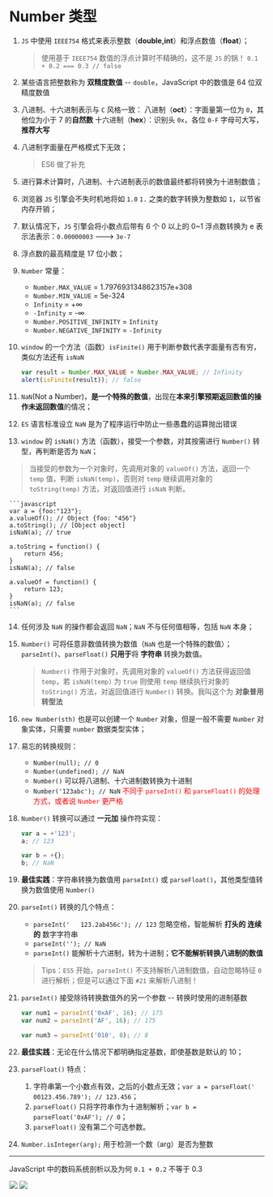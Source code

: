 # Number 类型
1. `JS` 中使用 `IEEE754` 格式来表示整数（**double,int**）和浮点数值（**float**）；
    > 使用基于 `IEEE754` 数值的浮点计算时不精确的，这不是 `JS` 的锅！
`0.1 + 0.2 === 0.3 // false`

2. 某些语言把整数称为 **双精度数值** -- `double`，JavaScript 中的数值是 64 位双精度数值

3. 八进制、十六进制表示与 `C` 风格一致：
八进制（**oct**）：字面量第一位为 `0`，其他位为小于 7 的**自然数**
十六进制（**hex**）：识别头 `0x`，各位 `0-F` 字母可大写，**推荐大写**

4. 八进制字面量在严格模式下无效；
    > ES6 做了补充

5. 进行算术计算时，八进制、十六进制表示的数值最终都将转换为十进制数值；

6. 浏览器 `JS` 引擎会不失时机地将如 `1.0` `1.` 之类的数字转换为整数如 `1`，以节省内存开销；

7. 默认情况下，`JS` 引擎会将小数点后带有 6 个 0 以上的 0~1 浮点数转换为 e 表示法表示：`0.00000003` ---> `3e-7`

8. 浮点数的最高精度是 17 位小数；

9. `Number` 常量：
    * `Number.MAX_VALUE` = 1.7976931348623157e+308
    * `Number.MIN_VALUE` = 5e-324
    * `Infinity` = +∞
    * `-Infinity` = -∞
    * `Number.POSITIVE_INFINITY` = `Infinity`
    * `Number.NEGATIVE_INFINITY` = `-Infinity`

10. `window` 的一个方法（函数）`isFinite()` 用于判断参数代表字面量有否有穷，类似方法还有 `isNaN`
    ```javascript
    var result = Number.MAX_VALUE + Number.MAX_VALUE; // Infinity
    alert(isFinite(result)); // false
    ```

11. `NaN`(Not a Number)，**是一个特殊的数值**，出现在**本来引擎预期返回数值的操作未返回数值**的情况；

12. `ES` 语言标准设立 `NaN` 是为了程序运行中防止一些愚蠢的运算抛出错误

13. `window` 的 `isNaN()` 方法（函数），接受一个参数，对其按需进行 `Number()` 转型，再判断是否为 `NaN`；
>当接受的参数为一个对象时，先调用对象的 `valueOf()` 方法，返回一个 `temp` 值，判断 `isNaN(temp)`，否则对 `temp` 继续调用对象的 `toString(temp)` 方法，对返回值进行 `isNaN` 判断。

    ```javascript
    var a = {foo:"123"};
    a.valueOf(); // Object {foo: "456"}
    a.toString(); // [Object object]
    isNaN(a); // true

    a.toString = function() {
        return 456;
    }
    isNaN(a); // false

    a.valueOf = function() {
        return 123;
    }
    isNaN(a); // false
    ```

14. 任何涉及 `NaN` 的操作都会返回 `NaN`；`NaN` 不与任何值相等，包括 `NaN` 本身；

15. `Number()` 可将任意非数值转换为数值（`NaN` 也是一个特殊的数值）；`parseInt()`、`parseFloat()` **只用于**将 **字符串** 转换为数值。
    > `Number()` 作用于对象时，先调用对象的 `valueOf()` 方法获得返回值 `temp`，若 `isNaN(temp)` 为 `true` 则使用 `temp` 继续执行对象的 `toString()` 方法，对返回值进行 `Number()` 转换。我叫这个为 **对象普用转型法**

16. `new Number(sth)` 也是可以创建一个 `Number` 对象，但是一般不需要 `Number` 对象实体，只需要 `number` 数据类型实体；

17. 易忘的转换规则：
    * `Number(null); // 0`
    * `Number(undefined); // NaN`
    * `Number()` 可以将八进制、十六进制数转换为十进制
    * `Number('123abc'); // NaN` <span style="color:red">不同于 `parseInt()` 和 `parseFloat()` 的处理方式，或者说 `Number` 更严格</span>

18. `Number()` 转换可以通过 **一元加** 操作符实现：
    ```javascript
    var a = +'123';
    a; // 123

    var b = +{};
    b; // NaN
    ```

19. **最佳实践**：字符串转换为数值用 `parseInt()` 或 `parseFloat()`，其他类型值转换为数值使用 `Number()`

20. `parseInt()` 转换的几个特点：
    * `parseInt('   123.2ab456c'); // 123` 忽略空格，智能解析 **打头的 连续的** 数字字符串
    * `parseInt(''); // NaN`
    * `parseInt()` 能解析十六进制，转为十进制；**它不能解析转换八进制的数值**
    > Tips：`ES5` 开始，`parseInt()` 不支持解析八进制数值，自动忽略特征 `0` 进行解析；但是可以通过下面 `#21` 来解析八进制！

21. `parseInt()` 接受除待转换数值外的另一个参数 -- 转换时使用的进制基数
    ```javascript
    var num1 = parseInt('0xAF', 16); // 175
    var num2 = parseInt('AF', 16); // 175

    var num3 = parseInt('010', 8); // 8
    ```

22. **最佳实践**：无论在什么情况下都明确指定基数，即使基数是默认的 10；

23. `parseFloat()` 特点：
    1. 字符串第一个小数点有效，之后的小数点无效；`var a = parseFloat(' 00123.456.789'); // 123.456`；
    2. `parseFloat()` 只将字符串作为十进制解析；`var b = parseFloat('0xAF'); // 0`；
    3. `parseFloat()` 没有第二个可选参数。

24. `Number.isInteger(arg);` 用于检测一个数（arg）是否为整数

---
JavaScript 中的数码系统剖析以及为何 `0.1 + 0.2` 不等于 0.3

![](https://uploads.disquscdn.com/images/53898e8706b9489ca0f66dbfc4f264714c8a738e7ac65823d3fd757558375976.jpg)
![](https://uploads.disquscdn.com/images/b0427133a3855b7e77b5ea54defaa1d13a35530e4b9c0ff62f3e802b28ea348a.jpg)

